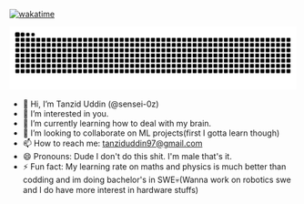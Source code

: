 [![wakatime](https://wakatime.com/badge/user/764f8cd2-b7dc-43d4-8fa5-30954a4feefb/project/c1ed5338-2eb1-45f3-8fdf-cc59812a76cf.svg?style=social)](https://wakatime.com/badge/user/764f8cd2-b7dc-43d4-8fa5-30954a4feefb/project/c1ed5338-2eb1-45f3-8fdf-cc59812a76cf)

<picture>
  <source media="(prefers-color-scheme: dark)" srcset="https://github.com/sensei-0z/sensei-0z/blob/gh-snk-contribs-graph-output/github-snake-dark.svg" />
  <source media="(prefers-color-scheme: light)" srcset="https://github.com/sensei-0z/sensei-0z/blob/gh-snk-contribs-graph-output/github-snake.svg" />
  <img alt="Github Snake Contributions Graph Animation" src="https://github.com/sensei-0z/sensei-0z/blob/gh-snk-contribs-graph-output/github-snake.svg" />
</picture>

- 👋 Hi, I’m Tanzid Uddin (@sensei-0z)
- 👀 I’m interested in you.
- 🌱 I’m currently learning how to deal with my brain.
- 💞️ I’m looking to collaborate on ML projects(first I gotta learn though)
- 📫 How to reach me: tanziduddin97@gmail.com
- 😄 Pronouns: Dude I don't do this shit. I'm male that's it.
- ⚡ Fun fact: My learning rate on maths and physics is much better than codding and im doing bachelor's in SWE💀(Wanna work on robotics swe and I do have more interest in hardware stuffs)

<!---
sensei-0z/sensei-0z is a ✨ special ✨ repository because its `README.md` (this file) appears on your GitHub profile.
You can click the Preview link to take a look at your changes.
--->
